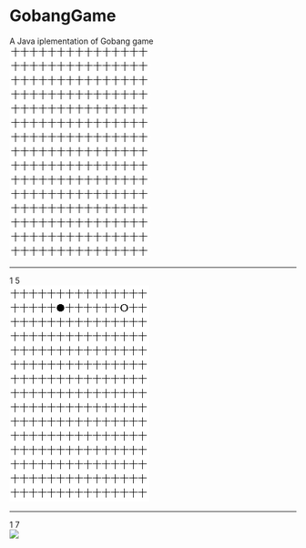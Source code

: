 # GobangGame
A Java iplementation of Gobang game <br/>
![](https://raw.githubusercontent.com/JiamingMai/GobangGame/master/raw/0_0.bmp)  
**********************************************************************
1 5<br/>
![](https://raw.githubusercontent.com/JiamingMai/GobangGame/master/raw/1_5.bmp)  
***********************************************************************
1 7<br/>
![](https://raw.githubusercontent.com/JiamingMai/GobangGame/master/raw/1_7.bmpp)  

